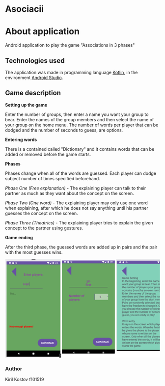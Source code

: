 # Asociacii

# About application

Android application to play the game "Associations in 3 phases"

## Technologies used

The application was made in programming language [Kotlin](https://kotlinlang.org/), in the environment [Android Studio](https://developer.android.com/studio).

## Game description

**Setting up the game**

Enter the number of groups, then enter a name you want your group to bear. Enter the names of the group members and then select the name of your group on the home menu. The number of words per player that can be dodged and the number of seconds to guess, are options.

**Entering words**

There is a contained called "Dictionary" and it contains words that can be added or removed before the game starts.

**Phases**

Phases change when all of the words are guessed. Each player can dodge subject number of times specified beforehand.

*Phase One (Free explanation)* - The explaining player can talk to their partner as much as they want about the concept on the screen.

*Phase Two (One word)* - The explaining player may only use one word when explaining, after which he does not say anything until his partner guesses the concept on the screen.

*Phase Three (Theatrics)* - The explaining player tries to explain the given concept to the partner using gestures.

**Game ending**

After the third phase, the guessed words are added up in pairs and the pair with the most guesses wins.

<img src="img/Untitled.png"/>

### Author
Kiril Kostov f101519